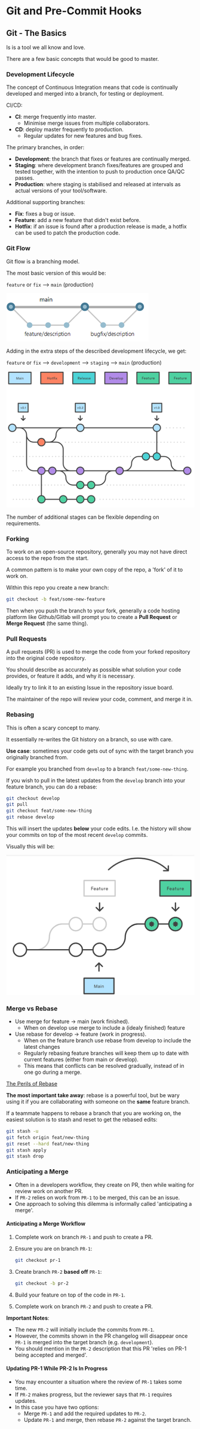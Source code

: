 # Git and Pre-Commit Hooks

## Git - The Basics

Is is a tool we all know and love.

There are a few basic concepts that would be good to master.

### Development Lifecycle

The concept of Continuous Integration means that code is
continually developed and merged into a branch, for testing
or deployment.

CI/CD:

- **CI**: merge frequently into master.
  - Minimise merge issues from multiple collaborators.
- **CD**: deploy master frequently to production.
  - Regular updates for new features and bug fixes.

The primary branches, in order:

- **Development**: the branch that fixes or features are continually merged.
- **Staging**: where development branch fixes/features are grouped and tested
  together, with the intention to push to production once QA/QC passes.
- **Production**: where staging is stabilised and released at intervals as actual
  versions of your tool/software.

Additional supporting branches:

- **Fix**: fixes a bug or issue.
- **Feature**: add a new feature that didn't exist before.
- **Hotfix**: if an issue is found after a production release is made, a hotfix
  can be used to patch the production code.

### Git Flow

Git flow is a branching model.

The most basic version of this would be:

`feature` or `fix` --> `main` (production)

![GitFlow](../images/git_flow.png)

Adding in the extra steps of the described development lifecycle, we get:

`feature` or `fix` --> `development` --> `staging` --> `main` (production)

![GitFlow](../images/git_flow_plus.png)

The number of additional stages can be flexible depending on requirements.

### Forking

To work on an open-source repository, generally you may not have
direct access to the repo from the start.

A common pattern is to make your own copy of the repo, a 'fork'
of it to work on.

Within this repo you create a new branch:

```bash
git checkout -b feat/some-new-feature
```

Then when you push the branch to your fork, generally a code hosting
platform like Github/Gitlab will prompt you to create a **Pull Request**
or **Merge Request** (the same thing).

### Pull Requests

A pull requests (PR) is used to merge the code from your forked
repository into the original code repository.

You should describe as accurately as possible what solution your
code provides, or feature it adds, and why it is necessary.

Ideally try to link it to an existing Issue in the repository issue board.

The maintainer of the repo will review your code, comment, and merge it in.

### Rebasing

This is often a scary concept to many.

It essentially re-writes the Git history on a branch, so
use with care.

**Use case**: sometimes your code gets out of sync with the target
branch you originally branched from.

For example you branched from `develop` to a branch `feat/some-new-thing`.

If you wish to pull in the latest updates from the `develop` branch into
your feature branch, you can do a rebase:

```bash
git checkout develop
git pull
git checkout feat/some-new-thing
git rebase develop
```

This will insert the updates **below** your code edits. I.e. the history
will show your commits on top of the most recent `develop` commits.

Visually this will be:

![Rebase](../images/rebase.png)

### Merge vs Rebase

- Use merge for feature → main (work finished).
  - When on develop use merge to include a (idealy finished) feature
- Use rebase for develop → feature (work in progress).
  - When on the feature branch use rebase from develop to include
    the latest changes
  - Regularly rebasing feature branches will keep them up to
    date with current features (either from main or develop).
  - This means that conflicts can be resolved gradually,
    instead of in one go during a merge.

[The Perils of Rebase](https://git-scm.com/book/en/v2/Git-Branching-Rebasing)

**The most important take away**: rebase is a powerful tool, but be wary using
it if you are collaborating with someone on the **same** feature branch.

If a teammate happens to rebase a branch that you are working on, the
easiest solution is to stash and reset to get the rebased edits:

```bash
git stash -u
git fetch origin feat/new-thing
git reset --hard feat/new-thing
git stash apply
git stash drop
```

### Anticipating a Merge

- Often in a developers workflow, they create on PR, then while waiting for review
  work on another PR.
- If `PR-2` relies on work from `PR-1` to be merged, this can be an issue.
- One approach to solving this dilemma is informally called 'anticipating a merge'.

#### Anticipating a Merge Workflow

1. Complete work on branch `PR-1` and push to create a PR.

2. Ensure you are on branch `PR-1`:

   ```bash
   git checkout pr-1
   ```

3. Create branch `PR-2` **based off** `PR-1`:

   ```bash
   git checkout -b pr-2
   ```

4. Build your feature on top of the code in `PR-1`.
5. Complete work on branch `PR-2` and push to create a PR.

**Important Notes**:

- The new `PR-2` will initially include the commits from `PR-1`.
- However, the commits shown in the PR changelog will disappear once `PR-1` is merged
  into the target branch (e.g. `development`).
- You should mention in the `PR-2` description that this PR 'relies on PR-1 being
  accepted and merged'.

#### Updating PR-1 While PR-2 Is In Progress

- You may encounter a situation where the review of `PR-1` takes some time.
- If `PR-2` makes progress, but the reviewer says that `PR-1` requires updates.
- In this case you have two options:
  - Merge `PR-1` and add the required updates to `PR-2`.
  - Update `PR-1` and merge, then rebase `PR-2` against the target branch.

